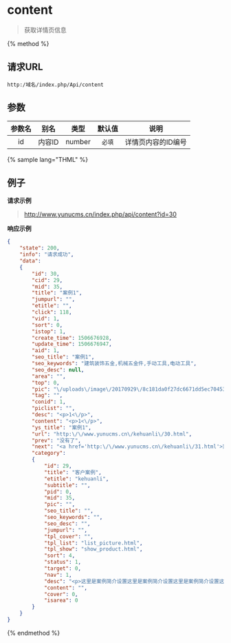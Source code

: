 # content

> 获取详情页信息

{% method %}

## 请求URL

    http:/域名/index.php/Api/content

## 参数

|参数名|别名|类型|默认值|说明|
|:----:|:--:|:--:|:----:|:--:|
|id|内容ID|number|`必填`|详情页内容的ID编号|


{% sample lang="THML" %}

## 例子

**请求示例**

> http://www.yunucms.cn/index.php/api/content?id=30

**响应示例**

```json
{
    "state": 200,
    "info": "请求成功",
    "data":
    {
        "id": 30,
        "cid": 29,
        "mid": 35,
        "title": "案例1",
        "jumpurl": "",
        "etitle": "",
        "click": 118,
        "vid": 1,
        "sort": 0,
        "istop": 1,
        "create_time": 1506676928,
        "update_time": 1506676947,
        "aid": 1,
        "seo_title": "案例1",
        "seo_keywords": "建筑装饰五金,机械五金件,手动工具,电动工具",
        "seo_desc": null,
        "area": "",
        "top": 0,
        "pic": "\/uploads\/image\/20170929\/8c181da0f27dc6671dd5ec70453f9117.jpg",
        "tag": "",
        "conid": 1,
        "piclist": "",
        "desc": "<p>1<\/p>",
        "content": "<p>1<\/p>",
        "ys_title": "案例1",
        "url": "http:\/\/www.yunucms.cn\/kehuanli\/30.html",
        "prev": "没有了",
        "next": "<a href='http:\/\/www.yunucms.cn\/kehuanli\/31.html'>案例2<\/a>",
        "category":
        {
            "id": 29,
            "title": "客户案例",
            "etitle": "kehuanli",
            "subtitle": "",
            "pid": 0,
            "mid": 35,
            "pic": "",
            "seo_title": "",
            "seo_keywords": "",
            "seo_desc": "",
            "jumpurl": "",
            "tpl_cover": "",
            "tpl_list": "list_picture.html",
            "tpl_show": "show_product.html",
            "sort": 4,
            "status": 1,
            "target": 0,
            "nav": 1,
            "desc": "<p>这里是案例简介设置这里是案例简介设置这里是案例简介设置这里是案例简介设置这里是案例简介设置这里是案例简介设置这里是案例简介设置这里是案例简介设置这里是案例简介设置这里是案例简介设置这里是案例简介设置这里是案例简介设置<\/p>",
            "content": "",
            "cover": 0,
            "isarea": 0
        }
    }
}
```

{% endmethod %}
